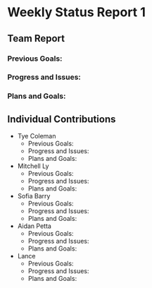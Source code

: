 # Weekly Status Report 1

## Team Report

### Previous Goals:

### Progress and Issues:

### Plans and Goals:

## Individual Contributions

* Tye Coleman
  * Previous Goals:
  * Progress and Issues:
  * Plans and Goals:
* Mitchell Ly
    * Previous Goals:
    * Progress and Issues:
    * Plans and Goals:
* Sofia Barry
    * Previous Goals:
    * Progress and Issues:
    * Plans and Goals:
* Aidan Petta
    * Previous Goals:
    * Progress and Issues:
    * Plans and Goals:
* Lance
    * Previous Goals:
    * Progress and Issues:
    * Plans and Goals:
